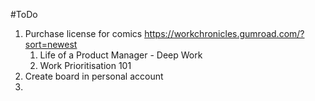 #ToDo

1. Purchase license for comics https://workchronicles.gumroad.com/?sort=newest
   1. Life of a Product Manager - Deep Work
   2. Work Prioritisation 101
2. Create board in personal account
3. 